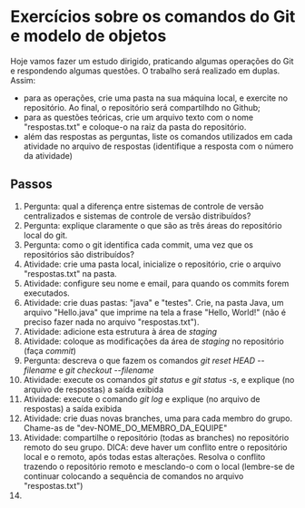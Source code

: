 # Exercícios sobre os comandos do Git e modelo de objetos


Hoje vamos fazer um estudo dirigido, praticando algumas operações do Git e respondendo algumas questões. O trabalho será realizado em duplas.
Assim:

* para as operações, crie uma pasta na sua máquina local, e exercite no repositório. Ao final, o repositório será compartilhdo no Github;
* para as questões teóricas, crie um arquivo texto com o nome "respostas.txt" e coloque-o na raiz da pasta do repositório.
* além das respostas as perguntas, liste os comandos utilizados em cada atividade no arquivo de respostas (identifique a resposta com o número da atividade)

## Passos
1. Pergunta: qual a diferença entre sistemas de controle de versão centralizados e sistemas de controle de versão distribuídos?
1. Pergunta: explique claramente o que são as três áreas do repositório local do git.
1. Pergunta: como o git identifica cada commit, uma vez que os repositórios são distribuídos?
1. Atividade: crie uma pasta local, inicialize o repositório, crie o arquivo "respostas.txt" na pasta.
1. Atividade: configure seu nome e email, para quando os commits forem executados.
1. Atividade: crie duas pastas: "java" e "testes". Crie, na pasta Java, um arquivo "Hello.java" que imprime na tela a frase "Hello, World!" (não é preciso fazer nada no arquivo "respostas.txt").
1. Atividade: adicione esta estrutura à área de *staging*
1. Atividade: coloque as modificações da área de *staging* no repositório (faça *commit*)
1. Pergunta: descreva o que fazem os comandos *git reset HEAD --filename* e *git checkout --filename*
1. Atividade: execute os comandos *git status* e *git status -s*, e explique (no arquivo de respostas) a saída exibida
1. Atividade: execute o comando *git log* e explique (no arquivo de respostas) a saída exibida
1. Atividade: crie duas novas branches, uma para cada membro do grupo. Chame-as de "dev-NOME_DO_MEMBRO_DA_EQUIPE"
1. Atividade: compartilhe o repositório (todas as branches) no repositório remoto do seu grupo. DICA: deve haver um conflito entre o repositório local e o remoto, após todas estas alterações. Resolva o conflito trazendo o repositório remoto e mesclando-o com o local (lembre-se de continuar colocando a sequência de comandos no arquivo "respostas.txt")
1. 
